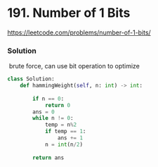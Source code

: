 # 191. Number of 1 Bits

https://leetcode.com/problems/number-of-1-bits/

### Solution

​	brute force, can use bit operation to optimize

``` python
class Solution:
    def hammingWeight(self, n: int) -> int:
        
        if n == 0:
            return 0
        ans = 0
        while n != 0:
            temp = n%2
            if temp == 1:
                ans += 1         
            n = int(n/2)
        
        return ans
```

